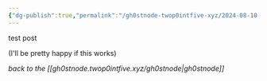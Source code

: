 ```yaml
---
{"dg-publish":true,"permalink":"/gh0stnode-twop0intfive-xyz/2024-08-10-test/","title":"Test Post"}
---
```



test post

(I'll be pretty happy if this works)


*back to the [[gh0stnode.twop0intfive.xyz/gh0stnode\|gh0stnode]]*